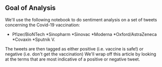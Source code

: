 
## Goal of Analysis
We'll use the following notebook to do sentiment analysis on a set of tweets concerning the Covid-19 vaccination:

* Pfizer/BioNTech
*Sinopharm
*Sinovac
*Moderna
*Oxford/AstraZeneca
*Covaxin
*Sputnik V.


The tweets are then tagged as either positive (i.e. vaccine is safe!) or negative (i.e. don't get the vaccination) We'll wrap off this article by looking at the terms that are most indicative of a positive or negative tweet.
